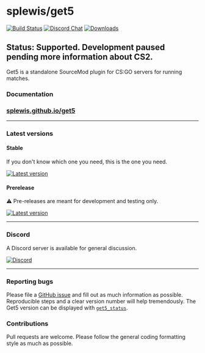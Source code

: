 # splewis/get5

[![Build Status](https://github.com/splewis/get5/actions/workflows/build.yml/badge.svg)](https://github.com/splewis/get5/actions/workflows/build.yml)
[![Discord Chat](https://img.shields.io/discord/926309849673895966?label=Discord)](https://discord.gg/zmqEa4keCk)
[![Downloads](https://img.shields.io/github/downloads/splewis/get5/total?label=Downloads)](https://github.com/splewis/get5/releases/latest)

## Status: Supported. Development paused pending more information about CS2.

Get5 is a standalone SourceMod plugin for CS:GO servers for running matches.

### Documentation

### [splewis.github.io/get5](https://splewis.github.io/get5)

---

### Latest versions

#### Stable
If you don't know which one you need, this is the one you need.

[![Latest version](https://img.shields.io/github/v/release/splewis/get5?label=Latest)](https://github.com/splewis/get5/releases/latest)

#### Prerelease
:warning: Pre-releases are meant for development and testing only.

[![Latest version](https://img.shields.io/github/v/release/splewis/get5?include_prereleases&label=Latest)](https://github.com/splewis/get5/releases)

---

### Discord

A Discord server is available for general discussion.

[![Discord](https://dcbadge.vercel.app/api/server/zmqEa4keCk?style=flat)](https://discord.gg/zmqEa4keCk)

---

### Reporting bugs

Please file a [GitHub issue](https://github.com/splewis/get5/issues) and fill out as much information as possible.
Reproducible steps and a clear version number will help tremendously. The Get5 version can be displayed
with [`get5_status`](https://splewis.github.io/get5/latest/commands/#get5_status).

### Contributions

Pull requests are welcome. Please follow the general coding formatting style as much as possible.

